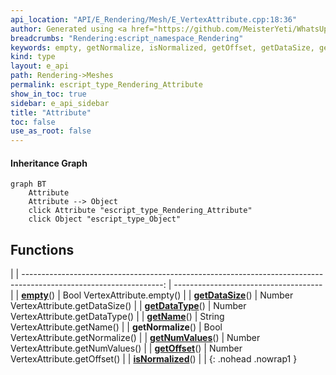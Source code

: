 ```yaml
---
api_location: "API/E_Rendering/Mesh/E_VertexAttribute.cpp:18:36"
author: Generated using <a href="https://github.com/MeisterYeti/WhatsUpDoc">WhatsUpDoc</a>
breadcrumbs: "Rendering:escript_namespace_Rendering"
keywords: empty, getNormalize, isNormalized, getOffset, getDataSize, getDataType, getNumValues, getName
kind: type
layout: e_api
path: Rendering->Meshes
permalink: escript_type_Rendering_Attribute
show_in_toc: true
sidebar: e_api_sidebar
title: "Attribute"
toc: false
use_as_root: false
---
```


#### Inheritance Graph

```mermaid
graph BT
	Attribute
	Attribute --> Object
	click Attribute "escript_type_Rendering_Attribute"
	click Object "escript_type_Object"
```

## Functions

|
| -----------------------------------------------------------------------------------------------------------------: | ------------------------------------- | 
| **[empty](classUtil_1_1AttributeFormat#classUtil_1_1AttributeFormat_1a8480392eaa0500657e896afb7f3ca0da)**()        | Bool VertexAttribute.empty()          | 
| **[getDataSize](classUtil_1_1AttributeFormat#classUtil_1_1AttributeFormat_1a189ee6212843ad789d47162041d61443)**()  | Number VertexAttribute.getDataSize()  | 
| **[getDataType](classUtil_1_1AttributeFormat#classUtil_1_1AttributeFormat_1ab87a27bfae3306c61e7883b7ce7bac74)**()  | Number VertexAttribute.getDataType()  | 
| **[getName](classUtil_1_1AttributeFormat#classUtil_1_1AttributeFormat_1a80353849b6fdea1aaf84aa21253bdde5)**()      | String VertexAttribute.getName()      | 
| **getNormalize**()                                                                                                 | Bool VertexAttribute.getNormalize()   | 
| **[getNumValues](classUtil_1_1AttributeFormat#classUtil_1_1AttributeFormat_1a14e321deef7eb22b5fc176f97894fbf6)**() | Number VertexAttribute.getNumValues() | 
| **[getOffset](classUtil_1_1AttributeFormat#classUtil_1_1AttributeFormat_1a9d1e6d4a336912c0b2b3325600c684c0)**()    | Number VertexAttribute.getOffset()    | 
| **[isNormalized](classUtil_1_1AttributeFormat#classUtil_1_1AttributeFormat_1ac429ea174281b29ca4e9adf50046f337)**() |                                       | 
{: .nohead .nowrap1 }

